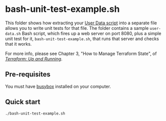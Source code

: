 # bash-unit-test-example.sh

This folder shows how extracting your [User Data 
script](http://docs.aws.amazon.com/AWSEC2/latest/UserGuide/user-data.html) into a separate file allows you to write 
unit tests for that file. The folder contains a sample `user-data.sh` Bash script, which fires up a web server on port
8080, plus a simple unit test for it, `bash-unit-test-example.sh`, that runs that server and checks that it works.

For more info, please see Chapter 3, "How to Manage Terraform State", of 
*[Terraform: Up and Running](http://www.terraformupandrunning.com)*.

## Pre-requisites

You must have [busybox](https://busybox.net/) installed on your computer. 

## Quick start

```
./bash-unit-test-example.sh
```